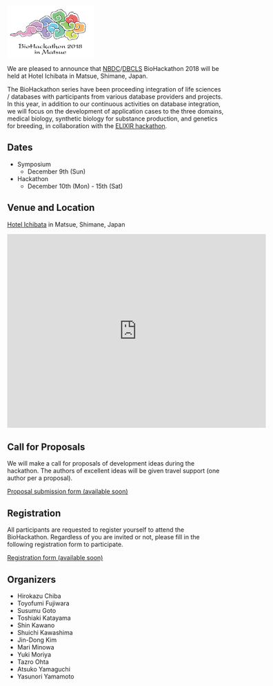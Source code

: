 ![Supercool hackathon logo](images/bh18-logo.png)

We are pleased to announce that [NBDC](https://biosciencedbc.jp/en/)/[DBCLS](https://dbcls.rois.ac.jp/index-en.html) BioHackathon 2018 will be held at Hotel Ichibata in Matsue, Shimane, Japan.

The BioHackathon series have been proceeding integration of life sciences /  databases with participants from various database providers and projects.
In this year, in addition to our continuous activities on database integration, we will focus on  the development of application cases to the three domains, medical biology, synthetic biology for substance production, and genetics for breeding, in collaboration with the [ELIXIR hackathon](http://bh2018paris.info/).

## Dates

- Symposium
  - December 9th (Sun)
- Hackathon
  - December 10th (Mon) - 15th (Sat)

## Venue and Location

[Hotel Ichibata](https://www.ichibata.co.jp/hotel/) in Matsue, Shimane, Japan

<iframe src="https://www.google.com/maps/embed?pb=!1m18!1m12!1m3!1d3249.5430450989948!2d133.0432376150299!3d35.46610564934782!2m3!1f0!2f0!3f0!3m2!1i1024!2i768!4f13.1!3m3!1m2!1s0x35570516fa20a835%3A0xddd5733c8531e9e!2z44Ob44OG44Or5LiA55WR!5e0!3m2!1sja!2sjp!4v1532657725603" width="600" height="450" frameborder="0" style="border:0" allowfullscreen></iframe>


## Call for Proposals

We will make a call for proposals of development ideas during the hackathon. The authors of excellent ideas will be given travel support (one author per a proposal).

[Proposal submission form (available soon)]()

## Registration

All participants are requested to register yourself to attend the BioHackathon. Regardless of you are invited or not, please fill in the following registration form to participate.

[Registration form (available soon)]()

## Organizers

- Hirokazu Chiba
- Toyofumi Fujiwara
- Susumu Goto
- Toshiaki Katayama
- Shin Kawano
- Shuichi Kawashima
- Jin-Dong Kim
- Mari Minowa
- Yuki Moriya
- Tazro Ohta
- Atsuko Yamaguchi
- Yasunori Yamamoto
